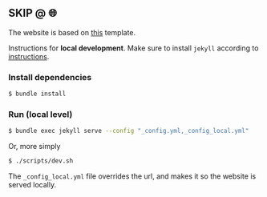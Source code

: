 ## SKIP @ &#x1F310;

The website is based on
[this](https://github.com/mmistakes/jekyll-theme-basically-basic) template.

Instructions for **local development**. Make sure to install `jekyll` according
to [instructions](https://jekyllrb.com/docs/installation/).

### Install dependencies

```sh
$ bundle install
```

### Run (local level)

```sh
$ bundle exec jekyll serve --config "_config.yml,_config_local.yml"
```

Or, more simply

```sh
$ ./scripts/dev.sh
```

The `_config_local.yml` file overrides the url, and makes it so the website is
served locally. 
